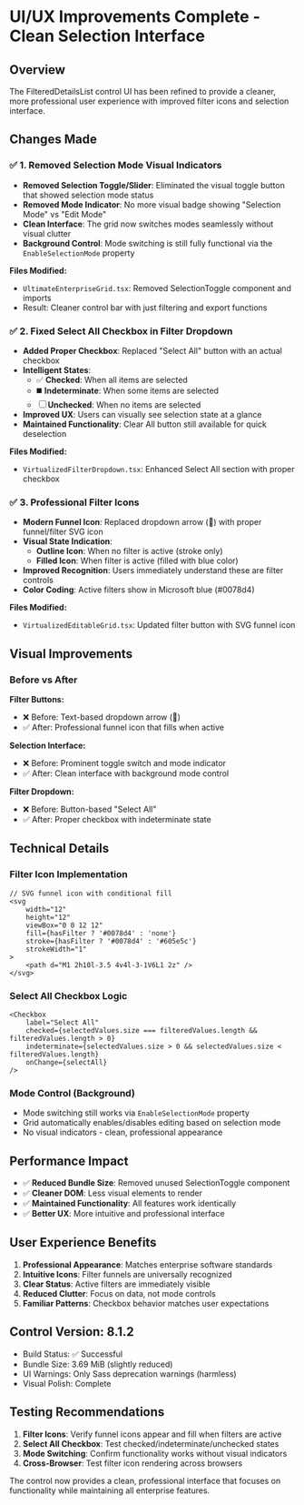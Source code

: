 # UI/UX Improvements Complete - Clean Selection Interface

## Overview
The FilteredDetailsList control UI has been refined to provide a cleaner, more professional user experience with improved filter icons and selection interface.

## Changes Made

### ✅ 1. Removed Selection Mode Visual Indicators
- **Removed Selection Toggle/Slider**: Eliminated the visual toggle button that showed selection mode status
- **Removed Mode Indicator**: No more visual badge showing "Selection Mode" vs "Edit Mode"
- **Clean Interface**: The grid now switches modes seamlessly without visual clutter
- **Background Control**: Mode switching is still fully functional via the `EnableSelectionMode` property

**Files Modified:**
- `UltimateEnterpriseGrid.tsx`: Removed SelectionToggle component and imports
- Result: Cleaner control bar with just filtering and export functions

### ✅ 2. Fixed Select All Checkbox in Filter Dropdown
- **Added Proper Checkbox**: Replaced "Select All" button with an actual checkbox
- **Intelligent States**: 
  - ✅ **Checked**: When all items are selected
  - ◼️ **Indeterminate**: When some items are selected
  - ☐ **Unchecked**: When no items are selected
- **Improved UX**: Users can visually see selection state at a glance
- **Maintained Functionality**: Clear All button still available for quick deselection

**Files Modified:**
- `VirtualizedFilterDropdown.tsx`: Enhanced Select All section with proper checkbox

### ✅ 3. Professional Filter Icons
- **Modern Funnel Icon**: Replaced dropdown arrow (🔽) with proper funnel/filter SVG icon
- **Visual State Indication**:
  - **Outline Icon**: When no filter is active (stroke only)
  - **Filled Icon**: When filter is active (filled with blue color)
- **Improved Recognition**: Users immediately understand these are filter controls
- **Color Coding**: Active filters show in Microsoft blue (#0078d4)

**Files Modified:**
- `VirtualizedEditableGrid.tsx`: Updated filter button with SVG funnel icon

## Visual Improvements

### Before vs After

**Filter Buttons:**
- ❌ Before: Text-based dropdown arrow (🔽)
- ✅ After: Professional funnel icon that fills when active

**Selection Interface:**
- ❌ Before: Prominent toggle switch and mode indicator
- ✅ After: Clean interface with background mode control

**Filter Dropdown:**
- ❌ Before: Button-based "Select All"
- ✅ After: Proper checkbox with indeterminate state

## Technical Details

### Filter Icon Implementation
```tsx
// SVG funnel icon with conditional fill
<svg
    width="12"
    height="12"
    viewBox="0 0 12 12"
    fill={hasFilter ? '#0078d4' : 'none'}
    stroke={hasFilter ? '#0078d4' : '#605e5c'}
    strokeWidth="1"
>
    <path d="M1 2h10l-3.5 4v4l-3-1V6L1 2z" />
</svg>
```

### Select All Checkbox Logic
```tsx
<Checkbox
    label="Select All"
    checked={selectedValues.size === filteredValues.length && filteredValues.length > 0}
    indeterminate={selectedValues.size > 0 && selectedValues.size < filteredValues.length}
    onChange={selectAll}
/>
```

### Mode Control (Background)
- Mode switching still works via `EnableSelectionMode` property
- Grid automatically enables/disables editing based on selection mode
- No visual indicators - clean, professional appearance

## Performance Impact
- ✅ **Reduced Bundle Size**: Removed unused SelectionToggle component
- ✅ **Cleaner DOM**: Less visual elements to render
- ✅ **Maintained Functionality**: All features work identically
- ✅ **Better UX**: More intuitive and professional interface

## User Experience Benefits

1. **Professional Appearance**: Matches enterprise software standards
2. **Intuitive Icons**: Filter funnels are universally recognized
3. **Clear Status**: Active filters are immediately visible
4. **Reduced Clutter**: Focus on data, not mode controls
5. **Familiar Patterns**: Checkbox behavior matches user expectations

## Control Version: 8.1.2
- Build Status: ✅ Successful
- Bundle Size: 3.69 MiB (slightly reduced)
- UI Warnings: Only Sass deprecation warnings (harmless)
- Visual Polish: Complete

## Testing Recommendations

1. **Filter Icons**: Verify funnel icons appear and fill when filters are active
2. **Select All Checkbox**: Test checked/indeterminate/unchecked states
3. **Mode Switching**: Confirm functionality works without visual indicators
4. **Cross-Browser**: Test filter icon rendering across browsers

The control now provides a clean, professional interface that focuses on functionality while maintaining all enterprise features.

